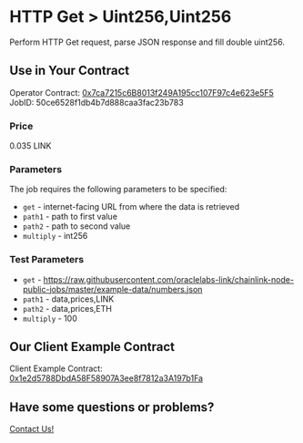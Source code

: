 # HTTP Get > Uint256,Uint256

Perform HTTP Get request, parse JSON response and fill double uint256.

## Use in Your Contract

Operator Contract: [0x7ca7215c6B8013f249A195cc107F97c4e623e5F5](https://mumbai.polygonscan.com/address/0x7ca7215c6B8013f249A195cc107F97c4e623e5F5)  
JobID: 50ce6528f1db4b7d888caa3fac23b783

### Price

0.035 LINK

### Parameters

The job requires the following parameters to be specified:

* `get` - internet-facing URL from where the data is retrieved
* `path1` - path to first value
* `path2` - path to second value
* `multiply` - int256

### Test Parameters

* `get` - https://raw.githubusercontent.com/oraclelabs-link/chainlink-node-public-jobs/master/example-data/numbers.json
* `path1` - data,prices,LINK
* `path2` - data,prices,ETH
* `multiply` - 100

## Our Client Example Contract
  
Client Example Contract: [0x1e2d5788DbdA58F58907A3ee8f7812a3A197b1Fa](https://mumbai.polygonscan.com/address/0x1e2d5788DbdA58F58907A3ee8f7812a3A197b1Fa)

## Have some questions or problems?

[Contact Us!](https://github.com/oraclelabs-link/chainlink-node-public-jobs#contact-us)
